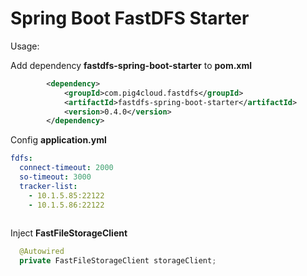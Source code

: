 # Spring Boot FastDFS Starter

Usage:

Add dependency **fastdfs-spring-boot-starter** to **pom.xml** 

```xml
		<dependency>
			<groupId>com.pig4cloud.fastdfs</groupId>
			<artifactId>fastdfs-spring-boot-starter</artifactId>
			<version>0.4.0</version>
		</dependency>
```

Config **application.yml**

```yml
fdfs:
  connect-timeout: 2000
  so-timeout: 3000
  tracker-list:
    - 10.1.5.85:22122
    - 10.1.5.86:22122
    
```

Inject **FastFileStorageClient**

```java
  @Autowired
  private FastFileStorageClient storageClient;
```
